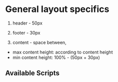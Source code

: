 # General layout specifics

1. header - 50px
2. footer - 30px

3. content - space between, 
- max content height: according to content height
- min content height: 100% - (50px + 30px)

## Available Scripts
